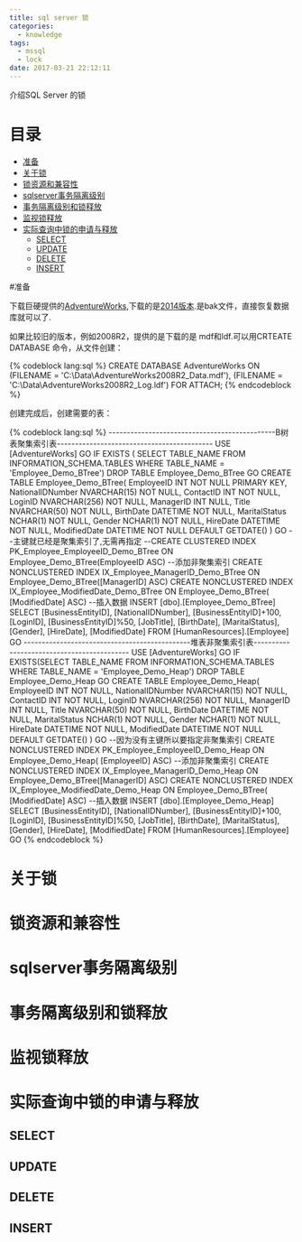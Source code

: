 ```yaml
---
title: sql server 锁
categories:
  - knowledge
tags:
  - mssql
  - lock
date: 2017-03-21 22:12:11
---
```


介绍SQL Server 的锁

<!-- more -->

# 目录
* [准备](#准备)
* [关于锁](#关于锁)
* [锁资源和兼容性](#锁资源和兼容性)
* [sqlserver事务隔离级别](#sqlserver事务隔离级别)
* [事务隔离级别和锁释放](#事务隔离级别和锁释放)
* [监视锁释放](#监视锁释放)
* [实际查询中锁的申请与释放](#实际查询中锁的申请与释放)
  * [SELECT](#SELECT)
  * [UPDATE](#UPDATE)
  * [DELETE](#DELETE)
  * [INSERT](#INSERT)


#准备

下载巨硬提供的[AdventureWorks](https://msftdbprodsamples.codeplex.com/),下载的是[2014版本](https://msftdbprodsamples.codeplex.com/releases/view/125550).是bak文件，直接恢复数据库就可以了.

如果比较旧的版本，例如2008R2，提供的是下载的是 mdf和ldf.可以用CRTEATE DATABASE 命令，从文件创建：

{% codeblock lang:sql %}
CREATE DATABASE AdventureWorks
ON (FILENAME = 'C:\Data\AdventureWorks2008R2_Data.mdf'), (FILENAME = 'C:\Data\AdventureWorks2008R2_Log.ldf') FOR ATTACH;
{% endcodeblock %}

创建完成后，创建需要的表：

{% codeblock lang:sql %}
----------------------------------------------B树表聚集索引表-------------------------------------------
USE [AdventureWorks]
GO
IF EXISTS ( SELECT TABLE_NAME FROM INFORMATION_SCHEMA.TABLES WHERE TABLE_NAME = 'Employee_Demo_BTree')
  DROP TABLE Employee_Demo_BTree
GO
CREATE TABLE Employee_Demo_BTree(
  EmployeeID INT NOT NULL PRIMARY KEY,
  NationalIDNumber NVARCHAR(15) NOT NULL,
  ContactID INT NOT NULL,
  LoginID NVARCHAR(256) NOT NULL,
  ManagerID INT NULL,
  Title NVARCHAR(50) NOT NULL,
  BirthDate DATETIME NOT NULL,
  MaritalStatus NCHAR(1) NOT NULL,
  Gender NCHAR(1) NOT NULL,
  HireDate DATETIME NOT NULL,
  ModifiedDate DATETIME NOT NULL DEFAULT GETDATE()
)
GO
--主键就已经是聚集索引了,无需再指定
--CREATE CLUSTERED INDEX PK_Employee_EmployeeID_Demo_BTree ON Employee_Demo_BTree(EmployeeID ASC)
--添加非聚集索引
CREATE NONCLUSTERED INDEX IX_Employee_ManagerID_Demo_BTree ON Employee_Demo_BTree([ManagerID] ASC)
CREATE NONCLUSTERED INDEX IX_Employee_ModifiedDate_Demo_BTree ON Employee_Demo_BTree( [ModifiedDate] ASC)
--插入数据
INSERT [dbo].[Employee_Demo_BTree]
  SELECT [BusinessEntityID],
    [NationalIDNumber],
    [BusinessEntityID]+100,
    [LoginID],
    [BusinessEntityID]%50,
    [JobTitle],
    [BirthDate],
    [MaritalStatus],
    [Gender],
    [HireDate],
    [ModifiedDate]
  FROM [HumanResources].[Employee]
GO
----------------------------------------------堆表非聚集索引表-------------------------------------------
USE [AdventureWorks]
GO
IF EXISTS(SELECT TABLE_NAME FROM INFORMATION_SCHEMA.TABLES WHERE TABLE_NAME = 'Employee_Demo_Heap')
  DROP TABLE Employee_Demo_Heap
GO
CREATE TABLE Employee_Demo_Heap(
  EmployeeID INT NOT NULL,
  NationalIDNumber NVARCHAR(15) NOT NULL,
  ContactID INT NOT NULL,
  LoginID NVARCHAR(256) NOT NULL,
  ManagerID INT NULL,
  Title NVARCHAR(50) NOT NULL,
  BirthDate DATETIME NOT NULL,
  MaritalStatus NCHAR(1) NOT NULL,
  Gender NCHAR(1) NOT NULL,
  HireDate DATETIME NOT NULL,
  ModifiedDate DATETIME NOT NULL DEFAULT GETDATE()
)
GO
--因为没有主键所以要指定非聚集索引
CREATE NONCLUSTERED INDEX PK_Employee_EmployeeID_Demo_Heap ON Employee_Demo_Heap( [EmployeeID] ASC)
--添加非聚集索引
CREATE NONCLUSTERED INDEX IX_Employee_ManagerID_Demo_Heap ON Employee_Demo_BTree([ManagerID] ASC)
CREATE NONCLUSTERED INDEX IX_Employee_ModifiedDate_Demo_Heap ON Employee_Demo_BTree( [ModifiedDate] ASC)
--插入数据
INSERT [dbo].[Employee_Demo_Heap]
  SELECT [BusinessEntityID],
    [NationalIDNumber],
    [BusinessEntityID]+100,
    [LoginID],
    [BusinessEntityID]%50,
    [JobTitle],
    [BirthDate],
    [MaritalStatus],
    [Gender],
    [HireDate],
    [ModifiedDate]
  FROM [HumanResources].[Employee]
GO
{% endcodeblock %}

# 关于锁
# 锁资源和兼容性
# sqlserver事务隔离级别
# 事务隔离级别和锁释放
# 监视锁释放
# 实际查询中锁的申请与释放
## SELECT
## UPDATE
## DELETE
## INSERT